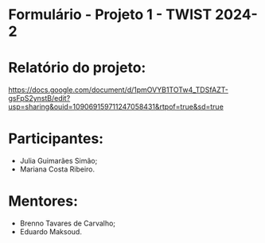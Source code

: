 # Formulário - Projeto 1 - TWIST 2024-2

# Relatório do projeto:
https://docs.google.com/document/d/1pmOVYB1TOTw4_TDSfAZT-gsFpS2ynstB/edit?usp=sharing&ouid=109069159711247058431&rtpof=true&sd=true

# Participantes:

- Julia Guimarães Simão;
- Mariana Costa Ribeiro.

# Mentores:

- Brenno Tavares de Carvalho;
- Eduardo Maksoud.
